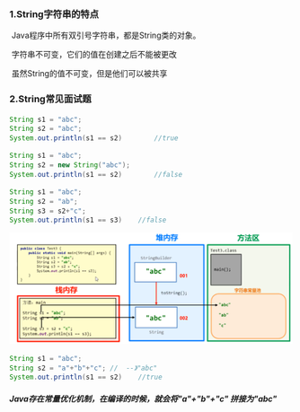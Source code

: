 ### 1.String字符串的特点

​	Java程序中所有双引号字符串，都是String类的对象。

​	字符串不可变，它们的值在创建之后不能被更改

​	虽然String的值不可变，但是他们可以被共享

### 2.String常见面试题

```java
String s1 = "abc";
String s2 = "abc";
System.out.println(s1 == s2)		//true
```

```java
String s1 = "abc";
String s2 = new String("abc");
System.out.println(s1 == s2)		//false
```

```java
String s1 = "abc";
String s2 = "ab";
String s3 = s2+"c";
System.out.println(s1 == s3)	//false
```

![82-1](img/82-1.png)

```java
String s1 = "abc";
String s2 = "a"+"b"+"c"; //  --》"abc"
System.out.println(s1 == s2)    //true
```

##### Java存在常量优化机制，在编译的时候，就会将"a"+"b"+"c" 拼接为"abc"
